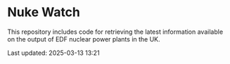 # Nuke Watch

This repository includes code for retrieving the latest information available on the output of EDF nuclear power plants in the UK.

Last updated: 2025-03-13 13:21